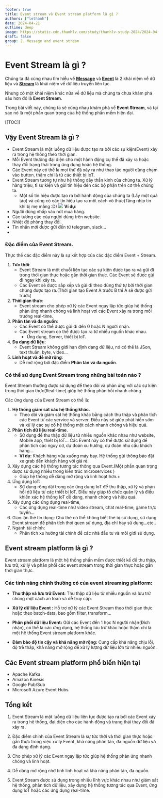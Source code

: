 ```yaml
---
footer: true
title: Event stream và Event stream platform là gì ?
authors: ["lethanh"]
date: 2024-04-21
outline: deep
image: https://static-cdn.thanhlv.com/study/thanhlv-study-2024/2024-04-21-event-stream-va-event-stream-platform-la-gi/1png.png
draft: false
group: 2. Message and event stream
---
```


# Event Stream là gì ?

Chúng ta đã cùng nhau tìm hiểu về **[Message](2024-04-15-message-la-gi.md)** và [**Event**](2024-04-16-event-la-gi.md)  là 2 khái niệm về dữ liệu và **[Stream](2024-04-19-stream-la-gi.md)** là khái niệm về dữ liệu truyền liên tục.

Nhưng có một khái niệm khác nữa về dữ liệu mà chúng ta chưa khám phá sâu hơn đó là **Event Stream**. 

Trong bài viết này, chúng ta sẽ cùng nhau khám phá về **Event Stream**, và tại sao nó là một phần quan trọng của hệ thống phần mềm hiện đại.

[[TOC]]

## Vậy Event Stream là gì ?
- Event Stream là một luồng dữ liệu được tạo ra bởi các sự kiện(Event) xảy ra trong hệ thống theo thời gian. 
- Mỗi Event thường đại diện cho một hành động cụ thể đã xảy ra hoặc thay đổi trạng thái trong ứng dụng hoặc hệ thống.
- Các Event này có thể là mọi thứ đã xảy ra như thao tác người dùng chạm vào button, thậm chí là từ các thiết bị IoT.
- Event Stream tương tự như hệ thống dây thần kinh của chúng ta. Xử lý hàng triệu, tỉ sự kiện và gửi tín hiệu đến các bộ phận trên cơ thể chúng ta.
  - Một số tín hiệu được tạo ra bởi hành động của chúng ta (Lấy một quả táo) và cũng có các tín hiệu tạo ra một cách vô thức(Tăng nhịp tin khi bị mẹ mắng :D)
![](https://static-cdn.thanhlv.com/study/thanhlv-study-2024/2024-04-21-event-stream-va-event-stream-platform-la-gi/1png.png)
**Ví dụ**:
- Người dùng nhấp vào nút mua hàng.
- Các tương các của người dùng trên website.
- Nhiệt độ phòng thay đổi.
- Tin nhắn mới được gửi đến từ telegram, slack...
- 

### Đặc điểm của Event Stream.
Thực thế các đặc điểm này là sự kết hợp của các đặc điểm Event + Stream.

1. **Tức thời**: 
   - Event Stream là một chuỗi liên tục các sự kiện được tạo ra và gửi đi trong thời gian thực hoặc gần thời gian thực. Các Event sẽ được gửi đi ngay khi xảy ra.
   - Các Event sẽ được sắp xếp và gửi đi theo đúng thứ tự bởi thời gian chúng được tạo ra.(Thời gian tạo Event A trước B thì A sẽ được gửi trước)
2. **Thời gian thực**:
   - Event stream cho phép xử lý các Event ngay lập tức giúp hệ thống phản ứng nhanh chóng và linh hoạt vơi các Event xảy ra trong môi trường real-time.
3. **Phân tán và đa nguồn**:
   - Các Event có thể được gửi đi đến 0 hoặc N người nhận.
   - Các Event stream có thể được tạo ra từ nhiều nguồn khác nhau.
     - Ứng dụng, Server, thiết bị IoT.
4. **Đa dạng dữ liệu**:
   - Event Stream không giới hạn định dạng dữ liệu, nó có thể là JSon, text thuần, byte, video...
5. **Linh hoạt và dễ mở rộng**:
   - Dễ mở rộng bởi đặc điểm **Phân tán và đa nguồn**.

### Có thể sử dụng Event Stream trong những bài toán nào ?

Event Stream thường được sử dụng để theo dõi và phản ứng với các sự kiện trong thời gian thực(Real-time) giúp hệ thống phản hồi nhanh chóng.

Các ứng dụng của Event Stream có thể là:

1. **Hệ thống giám sát các hệ thống khác.**
   - Theo dõi và giám sát hệ thống khác bằng cách thu thập và phân tích các Event từ các service và server. Điều này sẽ giúp phát hiển sớm và xử lý các sự cố hệ thống một cách nhanh chóng và hiệu quả.
2. **Phân tích dữ liệu real-time.**
   - Sử dụng để thu thập dữ liệu từ nhiều nguồn khác nhau như website, Mobile app, thiết bị IoT... Các Event này có thể được sử dụng để phân tích các nguy cơ, dự đoán xu hướng, dự đoán nhu cầu khách hàng...
   - **Ví dụ:** Khách hàng vừa xuống máy bay. Hệ thống gửi thông báo đặt xe grab đến khách hàng với giá rẻ.
3. Xây dựng các hệ thống tương tác thông qua Event.(Một phần quan trọng được sử dụng nhiều trong kiến trúc microservices )
   - Giúp hệ thống dễ dàng mở rộng và linh hoạt hơn.+
4. Ứng dụng IoT:
   - Sử dụng rộng dãi trong các ứng dụng IoT để thu thập, xử lý và phản hồi dữ liệu từ các thiết bị IoT. Điều này giúp tổ chức quản lý và điều khiển xác hệ thống IoT dễ dàng, nhanh chóng và hiệu quả.
5. Xây dựng các ứng dụng real-time,
   - Các ứng dụng real-time như video stream, chat real-time, game trực tuyến...
6. Gian lận thẻ tín dụng: Chủ thẻ có thể không biết thẻ bị sử dụng, sử dụng Event stream để phân tích thói quen sử dụng, địa chỉ hay sử dụng...etc..
7. Ngành tài chính:
   - Phân tích xu hướng tài chính để các nhà đầu tư và môi giới sử dụng.
## Event stream platform là gì ?
Event stream platform là một hệ thống phần mềm được thiết kế để thu thập, lưu trữ, xử lý và phân phối các event stream trong thời gian thực hoặc gần thời gian thực.

### Các tính năng chính thường có của event streaming platform:
- **Thu thập và lưu trữ Event:** Thu thập dữ liệu từ nhiều nguồn  và lưu trữ chúng một cách an toàn và dễ truy cập.

- **Xử lý dữ liệu Event :** Hỗ trợ xử lý các Event Stream theo thời gian thực hoặc theo batch-data, bao gồm filter, transform...

- **Phân phối dữ liệu Event:** Gửi các Event đến 1 học N người nhận(Đích nhận), có thể là các ứng dụng, hệ thống lưu trữ khác hoặc thậm chí là một hệ thống Event stream platform khác.

- **Đảm bảo độ tin cậy và khả năng mở rộng:** Cung cấp khả năng chịu lỗi, độ trễ thấp, khả năng mở rộng để xử lý lượng dữ liệu lớn từ nhiều nguồn.

## Các Event stream platform phổ biến hiện tại
- Apache Kafka.
- Amazon Kinesis
- Google Pub/Sub
- Microsoft Azure Event Hubs

## Tổng kết
1. Event Stream là một luồng dữ liệu liên tục được tạo ra bởi các Event xảy ra trong hệ thống, đại diện cho các hành động và trạng thái thay đổi đã xảy ra.

2. Đặc điểm chinh của Event Stream là sự tức thời và thời gian thực hoặc gần thực trong việc xử lý Event, khả năng phân tán, đa nguồn dữ liệu và đa dạng định dạng.

3. Cho phép xử lý các Event ngay lập tức giúp hệ thống phản ứng nhanh chóng và linh hoạt.

4. Dễ dàng mở rộng nhờ tính linh hoạt và khả năng phân tán, đa nguồn.

5. Event Stream được sử dụng trong nhiều lĩnh vực khác nhau như giám sát hệ thống, phân tích dữ liệu, xây dựng hệ thống tương tác qua Event, ứng dụng IoT hoặc các ứng dụng real-time.
